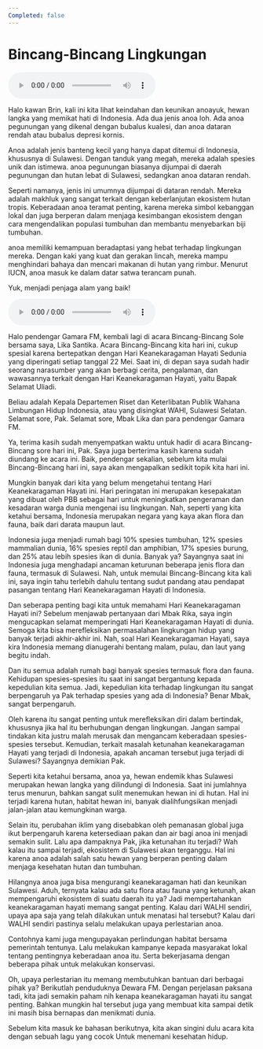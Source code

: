 ```yaml
---
Completed: false
---
```


# Bincang-Bincang Lingkungan

![U3T3 - Bincang-Bincang Lingkungan - 1](audio/U3T3%20-%20Bincang-Bincang%20Lingkungan%20-%201.m4a)

Halo kawan Brin, kali ini kita lihat keindahan dan keunikan anoayuk, hewan langka yang memikat hati di Indonesia. Ada dua jenis anoa loh. Ada anoa pegunungan yang dikenal dengan bubalus kualesi, dan anoa dataran rendah atau bubalus depresi kornis.

Anoa adalah jenis banteng kecil yang hanya dapat ditemui di Indonesia, khususnya di Sulawesi. Dengan tanduk yang megah, mereka adalah spesies unik dan istimewa. anoa pegunungan biasanya dijumpai di daerah pegunungan dan hutan lebat di Sulawesi, sedangkan anoa dataran rendah.

Seperti namanya, jenis ini umumnya dijumpai di dataran rendah. Mereka adalah makhluk yang sangat terkait dengan keberlanjutan ekosistem hutan tropis. Keberadaan anoa teramat penting, karena mereka simbol kebanggan lokal dan juga berperan dalam menjaga kesimbangan ekosistem dengan cara mengendalikan populasi tumbuhan dan membantu menyebarkan biji tumbuhan.

anoa memiliki kemampuan beradaptasi yang hebat terhadap lingkungan mereka. Dengan kaki yang kuat dan gerakan lincah, mereka mampu menghindari bahaya dan mencari makanan di hutan yang rimbur. Menurut IUCN, anoa masuk ke dalam datar satwa terancam punah.

Yuk, menjadi penjaga alam yang baik!

![U3T3 - Bincang-Bincang Lingkungan - 2](audio/U3T3%20-%20Bincang-Bincang%20Lingkungan%20-%202.m4a)

Halo pendengar Gamara FM, kembali lagi di acara Bincang-Bincang Sole bersama saya, Lika Santika. Acara Bincang-Bincang kita hari ini, cukup spesial karena bertepatkan dengan Hari Keanekaragaman Hayati Sedunia yang diperingati setiap tanggal 22 Mei. Saat ini, di depan saya sudah hadir seorang narasumber yang akan berbagi cerita, pengalaman, dan wawasannya terkait dengan Hari Keanekaragaman Hayati, yaitu Bapak Selamat Uliadi.

Beliau adalah Kepala Departemen Riset dan Keterlibatan Publik Wahana Limbungan Hidup Indonesia, atau yang disingkat WAHI, Sulawesi Selatan. Selamat sore, Pak. Selamat sore, Mbak Lika dan para pendengar Gamara FM.

Ya, terima kasih sudah menyempatkan waktu untuk hadir di acara Bincang-Bincang sore hari ini, Pak. Saya juga berterima kasih karena sudah diundang ke acara ini. Baik, pendengar sekalian, sebelum kita mulai Bincang-Bincang hari ini, saya akan mengapalkan sedikit topik kita hari ini.

Mungkin banyak dari kita yang belum mengetahui tentang Hari Keanekaragaman Hayati ini. Hari peringatan ini merupakan kesepakatan yang dibuat oleh PBB sebagai hari untuk meningkatkan pengeraman dan kesadaran warga dunia mengenai isu lingkungan. Nah, seperti yang kita ketahui bersama, Indonesia merupakan negara yang kaya akan flora dan fauna, baik dari darata maupun laut.

Indonesia juga menjadi rumah bagi 10% spesies tumbuhan, 12% spesies mammalian dunia, 16% spesies reptil dan amphibian, 17% spesies burung, dan 25% atau lebih spesies ikan di dunia. Banyak ya? Sayangnya saat ini Indonesia juga menghadapi ancaman keturunan beberapa jenis flora dan fauna, termasuk di Sulawesi. Nah, untuk memulai Bincang-Bincang kita kali ini, saya ingin tahu terlebih dahulu tentang sudut pandang atau pendapat pasangan tentang Hari Keanekaragaman Hayati di Indonesia.

Dan seberapa penting bagi kita untuk memahami Hari Keanekaragaman Hayati ini? Sebelum menjawab pertanyaan dari Mbak Rika, saya ingin mengucapkan selamat memperingati Hari Keanekaragaman Hayati di dunia. Semoga kita bisa merefleksikan permasalahan lingkungan hidup yang banyak terjadi akhir-akhir ini. Nah, soal Hari Keanekaragaman Hayati, saya kira Indonesia memang dianugerahi bentang malam, pulau, dan laut yang begitu indah.

Dan itu semua adalah rumah bagi banyak spesies termasuk flora dan fauna. Kehidupan spesies-spesies itu saat ini sangat bergantung kepada kepedulian kita semua. Jadi, kepedulian kita terhadap lingkungan itu sangat berpengaruh ya Pak terhadap spesies yang ada di Indonesia? Benar Mbak, sangat berpengaruh.

Oleh karena itu sangat penting untuk merefleksikan diri dalam bertindak, khususnya jika hal itu berhubungan dengan lingkungan. Jangan sampai tindakan kita justru malah merusak dan mengancam keberadaan spesies-spesies tersebut. Kemudian, terkait masalah ketunahan keanekaragaman Hayati yang terjadi di Indonesia, apakah ancaman tersebut juga terjadi di Sulawesi? Sayangnya demikian Pak.

Seperti kita ketahui bersama, anoa ya, hewan endemik khas Sulawesi merupakan hewan langka yang dilindungi di Indonesia. Saat ini jumlahnya terus menurun, bahkan sangat sulit menemukan hewan ini di hutan. Hal ini terjadi karena hutan, habitat hewan ini, banyak dialihfungsikan menjadi jalan-jalan atau kemungkinan warga.

Selain itu, perubahan iklim yang disebabkan oleh pemanasan global juga ikut berpengaruh karena ketersediaan pakan dan air bagi anoa ini menjadi semakin sulit. Lalu apa dampaknya Pak, jika ketunahan itu terjadi? Wah kalau itu sampai terjadi, ekosistem di Sulawesi akan terganggu. Hal ini karena anoa adalah salah satu hewan yang berperan penting dalam menjaga kesehatan hutan dan tumbuhan.

Hilangnya anoa juga bisa mengurangi keanekaragaman hati dan keunikan Sulawesi. Aduh, ternyata kalau ada satu flora atau fauna yang ketunah, akan mempengaruhi ekosistem di suatu daerah itu ya? Jadi mempertahankan keanekaragaman hayati memang sangat penting. Kalau dari WALHI sendiri, upaya apa saja yang telah dilakukan untuk menatasi hal tersebut? Kalau dari WALHI sendiri pastinya selalu melakukan upaya perlestarian anoa.

Contohnya kami juga mengupayakan perlindungan habitat bersama pemerintah tentunya. Lalu melakukan kampanye kepada masyarakat lokal tentang pentingnya keberadaan anoa itu. Serta bekerjasama dengan beberapa pihak untuk melakukan konservasi.

Oh, upaya perlestarian itu memang membutuhkan bantuan dari berbagai pihak ya? Berikutlah penduduknya Dewara FM. Dengan perjelasan paksana tadi, kita jadi semakin paham nih kenapa keanekaragaman hayati itu sangat penting. Bahkan mungkin hal tersebut juga yang membuat kita sampai detik ini masih bisa bernapas dan menikmati dunia.

Sebelum kita masuk ke bahasan berikutnya, kita akan singini dulu acara kita dengan sebuah lagu yang cocok Untuk menemani kesehatan hidup.